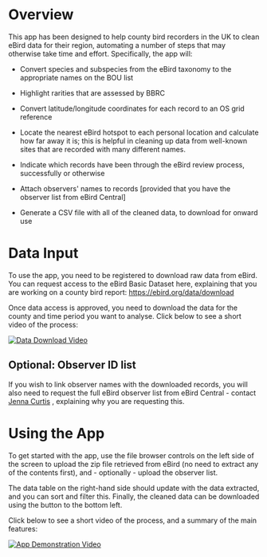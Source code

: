 # Overview

This app has been designed to help county bird recorders in the UK to clean eBird data for their region, automating a number of steps that may otherwise take time and effort. Specifically, the app will:

-   Convert species and subspecies from the eBird taxonomy to the appropriate names on the BOU list

-   Highlight rarities that are assessed by BBRC

-   Convert latitude/longitude coordinates for each record to an OS grid reference

-   Locate the nearest eBird hotspot to each personal location and calculate how far away it is; this is helpful in cleaning up data from well-known sites that are recorded with many different names.

-   Indicate which records have been through the eBird review process, successfully or otherwise

-   Attach observers' names to records [provided that you have the observer list from eBird Central]

-   Generate a CSV file with all of the cleaned data, to download for onward use

# Data Input

To use the app, you need to be registered to download raw data from eBird. You can request access to the eBird Basic Dataset here, explaining that you are working on a county bird report: <https://ebird.org/data/download>

Once data access is approved, you need to download the data for the county and time period you want to analyse. Click below to see a short video of the process:

[![Data Download Video](https://img.youtube.com/vi/ooK396RsaxI/0.jpg)](https://www.youtube.com/watch?v=ooK396RsaxI)

## Optional: Observer ID list

If you wish to link observer names with the downloaded records, you will also need to request the full eBird observer list from eBird Central - contact [Jenna Curtis](mailto:jenna.curtis@cornell.edu) , explaining why you are requesting this.

# Using the App

To get started with the app, use the file browser controls on the left side of the screen to upload the zip file retrieved from eBird (no need to extract any of the contents first), and - optionally - upload the observer list.

The data table on the right-hand side should update with the data extracted, and you can sort and filter this. Finally, the cleaned data can be downloaded using the button to the bottom left.

Click below to see a short video of the process, and a summary of the main features:

[![App Demonstration Video](https://img.youtube.com/vi/dLZzKz5HALw/0.jpg)](https://www.youtube.com/watch?v=dLZzKz5HALw)
